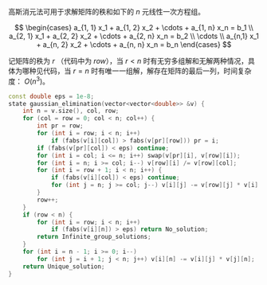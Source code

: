 高斯消元法可用于求解矩阵的秩和如下的 $n$ 元线性一次方程组。

$$ 
\begin{cases} a_{1, 1} x_1 + a_{1, 2} x_2 + \cdots + a_{1, n} x_n = b_1 \\ a_{2, 1} x_1 + a_{2, 2} x_2 + \cdots + a_{2, n} x_n = b_2 \\ \cdots \\ a_{n,1} x_1 + a_{n, 2} x_2 + \cdots + a_{n, n} x_n = b_n \end{cases}
$$

记矩阵的秩为 $r$ （代码中为 $row$），当 $r < n$ 时有无穷多组解和无解两种情况，具体为哪种见代码，当 $r = n$ 时有唯一一组解，解存在矩阵的最后一列，时间复杂度： $O(n^3)$。

```C++
const double eps = 1e-8;
state gaussian_elimination(vector<vector<double>> &v) {
    int n = v.size(), col, row;
    for (col = row = 0; col < n; col++) {
        int pr = row;
        for (int i = row; i < n; i++) 
            if (fabs(v[i][col]) > fabs(v[pr][row])) pr = i;
        if (fabs(v[pr][col]) < eps) continue;
        for (int i = col; i <= n; i++) swap(v[pr][i], v[row][i]);
		for (int i = n; i >= col; i--) v[row][i] /= v[row][col];
        for (int i = row + 1; i < n; i++) {
            if (fabs(v[i][col]) < eps) continue;
            for (int j = n; j >= col; j--) v[i][j] -= v[row][j] * v[i][col];
        }
        row++;
    }
    if (row < n) {
        for (int i = row; i < n; i++) 
            if (fabs(v[i][n]) > eps) return No_solution;
        return Infinite_group_solutions;
    }
    for (int i = n - 1; i >= 0; i--)
        for (int j = i + 1; j < n; j++) v[i][n] -= v[i][j] * v[j][n];
    return Unique_solution;
}
```

